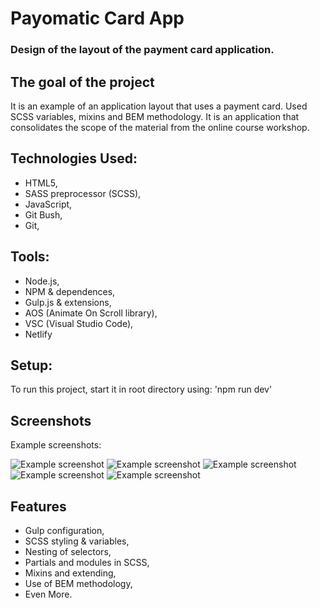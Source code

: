 # Payomatic Card App

### Design of the layout of the payment card application.

## The goal of the project

It is an example of an application layout that uses a payment card.
Used SCSS variables, mixins and BEM methodology.
It is an application that consolidates the scope of the material from the online course workshop.

## Technologies Used:

- HTML5,
- SASS preprocessor (SCSS),
- JavaScript,
- Git Bush,
- Git,

## Tools:

- Node.js,
- NPM & dependences,
- Gulp.js & extensions,
- AOS (Animate On Scroll library),
- VSC (Visual Studio Code),
- Netlify

## Setup:

To run this project, start it in root directory using:
'npm run dev'

## Screenshots

Example screenshots:

![Example screenshot](./img/screenshots/...)
![Example screenshot](./img/screenshots/...)
![Example screenshot](./img/screenshots/...)
![Example screenshot](./img/screenshots/...)
![Example screenshot](./img/screenshots/...)

## Features

- Gulp configuration,
- SCSS styling & variables,
- Nesting of selectors,
- Partials and modules in SCSS,
- Mixins and extending,
- Use of BEM methodology,
- Even More.
